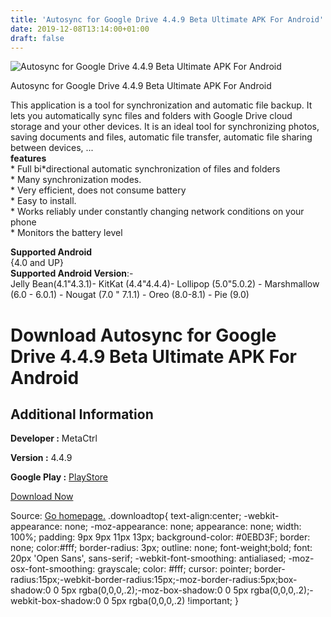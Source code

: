 ```yaml
---
title: 'Autosync for Google Drive 4.4.9 Beta Ultimate APK For Android'
date: 2019-12-08T13:14:00+01:00
draft: false
---
```


![Autosync for Google Drive 4.4.9 Beta Ultimate APK For Android](https://i0.wp.com/apkhome.net/wp-content/uploads/2019/12/Autosync-for-Google-Drive-4.4.9-Beta-Ultimate.png "Autosync for Google Drive 4.4.9 Beta Ultimate APK For Android")

  

Autosync for Google Drive 4.4.9 Beta Ultimate APK For Android

This application is a tool for synchronization and automatic file backup. It lets you automatically sync files and folders with Google Drive cloud storage and your other devices. It is an ideal tool for synchronizing photos, saving documents and files, automatic file transfer, automatic file sharing between devices, ...  
**features**  
\* Full bi\*directional automatic synchronization of files and folders  
\* Many synchronization modes.  
\* Very efficient, does not consume battery  
\* Easy to install.  
\* Works reliably under constantly changing network conditions on your phone  
\* Monitors the battery level

**Supported Android**  
{4.0 and UP}  
**Supported Android Version**:-  
Jelly Bean(4.1"4.3.1)- KitKat (4.4"4.4.4)- Lollipop (5.0"5.0.2) - Marshmallow (6.0 - 6.0.1) - Nougat (7.0 " 7.1.1) - Oreo (8.0-8.1) - Pie (9.0)

Download Autosync for Google Drive 4.4.9 Beta Ultimate APK For Android
======================================================================

Additional Information
----------------------

**Developer :** MetaCtrl

**Version :** 4.4.9

**Google Play :** [PlayStore](https://play.google.com/store/apps/details?id=com.ttxapps.drivesync)

  

[Download Now](https://store4app.co/post/autosync-for-google-drive-4-4-9-beta-ultimate-apk-for-android_1575796485)

  
Source: [Go homepage.](https://store4app.co/post/autosync-for-google-drive-4-4-9-beta-ultimate-apk-for-android_1575796485) .downloadtop{ text-align:center; -webkit-appearance: none; -moz-appearance: none; appearance: none; width: 100%; padding: 9px 9px 11px 13px; background-color: #0EBD3F; border: none; color:#fff; border-radius: 3px; outline: none; font-weight;bold; font: 20px 'Open Sans', sans-serif; -webkit-font-smoothing: antialiased; -moz-osx-font-smoothing: grayscale; color: #fff; cursor: pointer; border-radius:15px;-webkit-border-radius:15px;-moz-border-radius:5px;box-shadow:0 0 5px rgba(0,0,0,.2);-moz-box-shadow:0 0 5px rgba(0,0,0,.2);-webkit-box-shadow:0 0 5px rgba(0,0,0,.2) !important; }